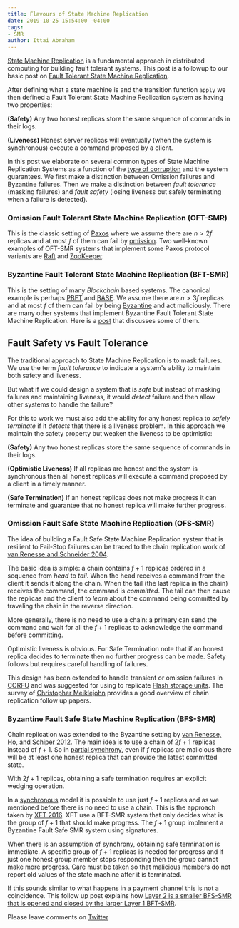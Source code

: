 ```yaml
---
title: Flavours of State Machine Replication
date: 2019-10-25 15:54:00 -04:00
tags:
- SMR
author: Ittai Abraham
---
```


[State Machine Replication](https://www.cs.cornell.edu/fbs/publications/ibmFault.sm.pdf) is a fundamental approach in distributed computing for building fault tolerant systems. This post is a followup to our basic post on [Fault Tolerant State Machine Replication](https://decentralizedthoughts.github.io/2019-10-15-consensus-for-state-machine-replication/).


After defining what a state machine is and the transition function `apply` we then defined a Fault Tolerant State Machine Replication system as having two properties: 

**(Safety)** Any two honest replicas store the same sequence of commands in their logs.

**(Liveness)** Honest server replicas will eventually (when the system is synchronous) execute a command proposed by a client.

In this post we elaborate on several common types of State Machine Replication Systems  as a function of the [type of corruption](https://decentralizedthoughts.github.io/2019-06-07-modeling-the-adversary/) and the system guarantees. We first make a distinction between Omission failures and Byzantine failures. Then we make a distinction between *fault tolerance* (masking failures) and *fault safety* (losing liveness but safely terminating when a failure is detected).   

### Omission Fault Tolerant State Machine Replication (OFT-SMR)

This is the classic setting of [Paxos](https://lamport.azurewebsites.net/pubs/paxos-simple.pdf) where we assume there are $n>2f$ replicas and at most $f$ of them can fail by [omission](https://decentralizedthoughts.github.io/2019-06-07-modeling-the-adversary/).  Two well-known examples of OFT-SMR systems that implement some Paxos protocol variants are [Raft](https://raft.github.io/) and [ZooKeeper](https://www.confluent.io/blog/distributed-consensus-reloaded-apache-zookeeper-and-replication-in-kafka/).

### Byzantine Fault Tolerant State Machine Replication (BFT-SMR)

This is the setting of many *Blockchain* based systems. The canonical example is perhaps [PBFT](http://pmg.csail.mit.edu/papers/osdi99.pdf) and [BASE](http://cygnus-x1.cs.duke.edu/courses/cps210/spring06/papers/base.pdf). We assume there are $n>3f$ replicas and at most $f$ of them can fail by being [Byzantine](https://decentralizedthoughts.github.io/2019-06-07-modeling-the-adversary/) and act maliciously. There are many other systems that implement Byzantine Fault Tolerant State Machine Replication. Here is a [post](https://decentralizedthoughts.github.io/2019-06-23-what-is-the-difference-between/) that discusses some of them.

## Fault Safety vs Fault Tolerance

The traditional approach to State Machine Replication is to mask failures. We use the term *fault tolerance* to indicate a system's ability to maintain both safety and liveness.

But what if we could design a system that is *safe* but instead of masking failures and maintaining liveness, it would *detect* failure and then allow other systems to handle the failure?

For this to work we must also add the ability for any honest replica to *safely terminate* if it *detects* that there is a liveness problem.
In this approach we maintain the safety property but weaken the liveness to be optimistic: 

**(Safety)** Any two honest replicas store the same sequence of commands in their logs.

**(Optimistic Liveness)** If all replicas are honest and the system is synchronous then all honest replicas will execute a command proposed by a client in a timely manner.

**(Safe Termination)** If an honest replicas does not make progress it can terminate and guarantee that no honest replica will make further progress.

### Omission Fault Safe State Machine Replication (OFS-SMR)

The idea of building a Fault Safe State Machine Replication system that is resilient to Fail-Stop failures can be traced to the chain replication work of [van Renesse and Schneider 2004](http://www.cs.cornell.edu/home/rvr/papers/OSDI04.pdf). 

The basic idea is simple: a chain contains $f+1$ replicas ordered in a sequence from *head* to *tail*. When the head receives a command from the client it sends it along the chain. When the tail (the last replica in the chain) receives the command, the command is *committed*. The tail can then cause the replicas and the client to *learn* about the command being committed by traveling the chain in the reverse direction.

More generally, there is no need to use a chain: a primary can send the command and wait for all the $f+1$ replicas to acknowledge the command before committing. 

Optimistic liveness is obvious. For Safe Termination note that if an honest replica decides to terminate then no further progress can be made. Safety follows but requires careful handling of failures.

This design has been extended to handle transient or omission failures in [CORFU](http://www.cs.yale.edu/homes/mahesh/papers/corfumain-final.pdf) and was suggested for using to replicate [Flash storage units](https://www.microsoft.com/en-us/research/wp-content/uploads/2012/01/malki-acmstyle.pdf). The survey of 
[Christopher Meiklejohn](https://paperswelove.org/2015/topic/christopher-meiklejohns-a-brief-history-of-chain-replication/) provides a good overview of chain replication follow up papers.


### Byzantine Fault Safe State Machine Replication (BFS-SMR)

Chain replication was extended to the Byzantine setting by [van Renesse, Ho, and Schiper 2012](http://www.cs.cornell.edu/~ns672/publications/2012OPODIS.pdf). 
The main idea is to use a chain of $2f+1$ replicas instead of $f+1$. So in [partial synchrony](https://decentralizedthoughts.github.io/2019-09-13-flavours-of-partial-synchrony/), even if $f$ replicas are malicious there will be at least one honest replica that can provide the latest committed state.

With $2f+1$ replicas, obtaining a safe termination requires an explicit wedging operation.

In a [synchronous](https://decentralizedthoughts.github.io/2019-06-01-2019-5-31-models/) model it is possible to use just $f+1$ replicas and as we mentioned before there is no need to use a chain. This is the approach taken by [XFT 2016](https://www.usenix.org/system/files/conference/osdi16/osdi16-liu.pdf). XFT use a BFT-SMR system that only decides what is the group of $f+1$ that should make progress. The $f+1$ group implement a Byzantine Fault Safe SMR system using signatures.

When there is an assumption of synchrony, obtaining safe termination is immediate. A specific group of $f+1$ replicas is needed for progress and if just one honest group member stops responding then the group cannot make more progress. Care must be taken so that malicious members do not report old values of the state machine after it is terminated.

If this sounds similar to what happens in a payment channel this is not a coincidence. This follow up post explains how [Layer 2 is a smaller BFS-SMR that is opened and closed by the larger Layer 1 BFT-SMR](https://decentralizedthoughts.github.io/2019-10-25-payment-channels-are-just-a-two-person-bfs-smr-systems/).


Please leave comments on [Twitter](https://twitter.com/ittaia/status/1187864506074046464?s=20)


 

